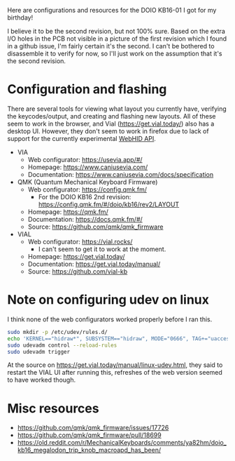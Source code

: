 Here are configurations and resources for the DOIO KB16-01 I got for my birthday!

I believe it to be the second revision, but not 100% sure.
Based on the extra I/O holes in the PCB not visible in a picture of the first revision which I found in a github issue, I'm fairly certain it's the second.
I can't be bothered to disassemble it to verify for now, so I'll just work on the assumption that it's the second revision.

# Configuration and flashing

There are several tools for viewing what layout you currently have, verifying the keycodes/output, and creating and flashing new layouts.
All of these seem to work in the browser, and Vial (https://get.vial.today/) also has a desktop UI.
However, they don't seem to work in firefox due to lack of support for the currently experimental [WebHID API](https://developer.mozilla.org/en-US/docs/Web/API/WebHID_API).

- VIA
  - Web configurator: <https://usevia.app/#/>
  - Homepage: <https://www.caniusevia.com/>
  - Documentation: <https://www.caniusevia.com/docs/specification>
- QMK (Quantum Mechanical Keyboard Firmware)
  - Web configurator: <https://config.qmk.fm/>
    - For the DOIO KB16 2nd revision: <https://config.qmk.fm/#/doio/kb16/rev2/LAYOUT>
  - Homepage: <https://qmk.fm/>
  - Documentation: <https://docs.qmk.fm/#/>
  - Source: <https://github.com/qmk/qmk_firmware>
- VIAL
  - Web configurator: <https://vial.rocks/>
    - I can't seem to get it to work at the moment.
  - Homepage: <https://get.vial.today/>
  - Documentation: <https://get.vial.today/manual/>
  - Source: <https://github.com/vial-kb>

# Note on configuring udev on linux

I think none of the web configurators worked properly before I ran this.

```sh
sudo mkdir -p /etc/udev/rules.d/
echo 'KERNEL=="hidraw*", SUBSYSTEM=="hidraw", MODE="0666", TAG+="uaccess", TAG+="udev-acl"' | sudo tee /etc/udev/rules.d/92-viia.rules
sudo udevadm control --reload-rules
sudo udevadm trigger
```

At the source on <https://get.vial.today/manual/linux-udev.html>, they said to restart the VIAL UI after running this, refreshes of the web version seemed to have worked though.

# Misc resources

- <https://github.com/qmk/qmk_firmware/issues/17726>
- <https://github.com/qmk/qmk_firmware/pull/18699>
- <https://old.reddit.com/r/MechanicalKeyboards/comments/ya82hm/doio_kb16_megalodon_trip_knob_macroapd_has_been/>
